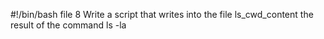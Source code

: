 #!/bin/bash
file 8 Write a script that writes into the file ls_cwd_content the result of the command ls -la
